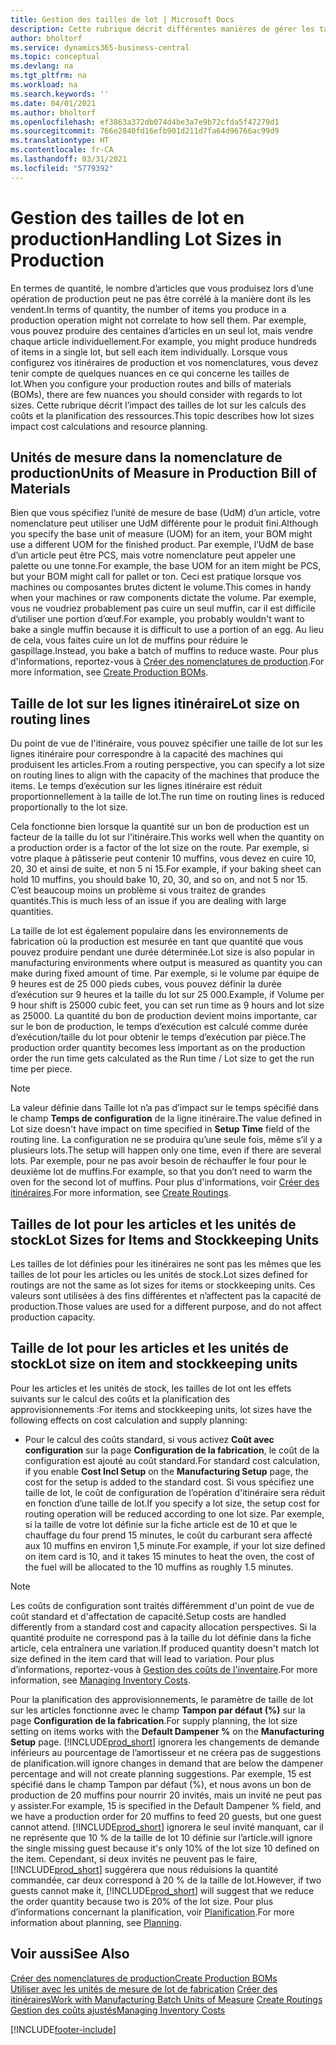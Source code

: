```yaml
---
title: Gestion des tailles de lot | Microsoft Docs
description: Cette rubrique décrit différentes manières de gérer les tailles de lot.
author: bholtorf
ms.service: dynamics365-business-central
ms.topic: conceptual
ms.devlang: na
ms.tgt_pltfrm: na
ms.workload: na
ms.search.keywords: ''
ms.date: 04/01/2021
ms.author: bholtorf
ms.openlocfilehash: ef3863a372db074d4be3a7e9b72cfda5f47279d1
ms.sourcegitcommit: 766e2840fd16efb901d211d7fa64d96766ac99d9
ms.translationtype: HT
ms.contentlocale: fr-CA
ms.lasthandoff: 03/31/2021
ms.locfileid: "5779392"
---
```

# <a name="handling-lot-sizes-in-production"></a><span data-ttu-id="4bb63-103">Gestion des tailles de lot en production</span><span class="sxs-lookup"><span data-stu-id="4bb63-103">Handling Lot Sizes in Production</span></span>
<span data-ttu-id="4bb63-104">En termes de quantité, le nombre d’articles que vous produisez lors d’une opération de production peut ne pas être corrélé à la manière dont ils les vendent.</span><span class="sxs-lookup"><span data-stu-id="4bb63-104">In terms of quantity, the number of items you produce in a production operation might not correlate to how sell them.</span></span> <span data-ttu-id="4bb63-105">Par exemple, vous pouvez produire des centaines d’articles en un seul lot, mais vendre chaque article individuellement.</span><span class="sxs-lookup"><span data-stu-id="4bb63-105">For example, you might produce hundreds of items in a single lot, but sell each item individually.</span></span> <span data-ttu-id="4bb63-106">Lorsque vous configurez vos itinéraires de production et vos nomenclatures, vous devez tenir compte de quelques nuances en ce qui concerne les tailles de lot.</span><span class="sxs-lookup"><span data-stu-id="4bb63-106">When you configure your production routes and bills of materials (BOMs), there are few nuances you should consider with regards to lot sizes.</span></span> <span data-ttu-id="4bb63-107">Cette rubrique décrit l’impact des tailles de lot sur les calculs des coûts et la planification des ressources.</span><span class="sxs-lookup"><span data-stu-id="4bb63-107">This topic describes how lot sizes impact cost calculations and resource planning.</span></span>

## <a name="units-of-measure-in-production-bill-of-materials"></a><span data-ttu-id="4bb63-108">Unités de mesure dans la nomenclature de production</span><span class="sxs-lookup"><span data-stu-id="4bb63-108">Units of Measure in Production Bill of Materials</span></span>
<span data-ttu-id="4bb63-109">Bien que vous spécifiez l’unité de mesure de base (UdM) d’un article, votre nomenclature peut utiliser une UdM différente pour le produit fini.</span><span class="sxs-lookup"><span data-stu-id="4bb63-109">Although you specify the base unit of measure (UOM) for an item, your BOM might use a different UOM for the finished product.</span></span> <span data-ttu-id="4bb63-110">Par exemple, l’UdM de base d’un article peut être PCS, mais votre nomenclature peut appeler une palette ou une tonne.</span><span class="sxs-lookup"><span data-stu-id="4bb63-110">For example, the base UOM for an item might be PCS, but your BOM might call for pallet or ton.</span></span> <span data-ttu-id="4bb63-111">Ceci est pratique lorsque vos machines ou composantes brutes dictent le volume.</span><span class="sxs-lookup"><span data-stu-id="4bb63-111">This comes in handy when your machines or raw components dictate the volume.</span></span> <span data-ttu-id="4bb63-112">Par exemple, vous ne voudriez probablement pas cuire un seul muffin, car il est difficile d’utiliser une portion d’œuf.</span><span class="sxs-lookup"><span data-stu-id="4bb63-112">For example, you probably wouldn't want to bake a single muffin because it is difficult to use a portion of an egg.</span></span> <span data-ttu-id="4bb63-113">Au lieu de cela, vous faites cuire un lot de muffins pour réduire le gaspillage.</span><span class="sxs-lookup"><span data-stu-id="4bb63-113">Instead, you bake a batch of muffins to reduce waste.</span></span> <span data-ttu-id="4bb63-114">Pour plus d'informations, reportez-vous à [Créer des nomenclatures de production](production-how-to-create-production-boms.md).</span><span class="sxs-lookup"><span data-stu-id="4bb63-114">For more information, see [Create Production BOMs](production-how-to-create-production-boms.md).</span></span>

## <a name="lot-size-on-routing-lines"></a><span data-ttu-id="4bb63-115">Taille de lot sur les lignes itinéraire</span><span class="sxs-lookup"><span data-stu-id="4bb63-115">Lot size on routing lines</span></span>
<span data-ttu-id="4bb63-116">Du point de vue de l'itinéraire, vous pouvez spécifier une taille de lot sur les lignes itinéraire pour correspondre à la capacité des machines qui produisent les articles.</span><span class="sxs-lookup"><span data-stu-id="4bb63-116">From a routing perspective, you can specify a lot size on routing lines to align with the capacity of the machines that produce the items.</span></span> <span data-ttu-id="4bb63-117">Le temps d’exécution sur les lignes itinéraire est réduit proportionnellement à la taille de lot.</span><span class="sxs-lookup"><span data-stu-id="4bb63-117">The run time on routing lines is reduced proportionally to the lot size.</span></span> 

<span data-ttu-id="4bb63-118">Cela fonctionne bien lorsque la quantité sur un bon de production est un facteur de la taille du lot sur l'itinéraire.</span><span class="sxs-lookup"><span data-stu-id="4bb63-118">This works well when the quantity on a production order is a factor of the lot size on the route.</span></span> <span data-ttu-id="4bb63-119">Par exemple, si votre plaque à pâtisserie peut contenir 10 muffins, vous devez en cuire 10, 20, 30 et ainsi de suite, et non 5 ni 15.</span><span class="sxs-lookup"><span data-stu-id="4bb63-119">For example, if your baking sheet can hold 10 muffins, you should bake 10, 20, 30, and so on, and not 5 nor 15.</span></span>  <span data-ttu-id="4bb63-120">C’est beaucoup moins un problème si vous traitez de grandes quantités.</span><span class="sxs-lookup"><span data-stu-id="4bb63-120">This is much less of an issue if you are dealing with large quantities.</span></span>

<span data-ttu-id="4bb63-121">La taille de lot est également populaire dans les environnements de fabrication où la production est mesurée en tant que quantité que vous pouvez produire pendant une durée déterminée.</span><span class="sxs-lookup"><span data-stu-id="4bb63-121">Lot size is also popular in manufacturing environments where output is measured as quantity you can make during fixed amount of time.</span></span> <span data-ttu-id="4bb63-122">Par exemple, si le volume par équipe de 9 heures est de 25 000 pieds cubes, vous pouvez définir la durée d’exécution sur 9 heures et la taille du lot sur 25 000.</span><span class="sxs-lookup"><span data-stu-id="4bb63-122">Example, if Volume per 9 hour shift is 25000 cubic feet, you can set run time as 9 hours and lot size as 25000.</span></span>
<span data-ttu-id="4bb63-123">La quantité du bon de production devient moins importante, car sur le bon de production, le temps d’exécution est calculé comme durée d’exécution/taille du lot pour obtenir le temps d’exécution par pièce.</span><span class="sxs-lookup"><span data-stu-id="4bb63-123">The production order quantity becomes less important as on the production order the run time gets calculated as the Run time / Lot size to get the run time per piece.</span></span>
 
> [!NOTE]
> <span data-ttu-id="4bb63-124">La valeur définie dans Taille lot n’a pas d’impact sur le temps spécifié dans le champ **Temps de configuration** de la ligne itinéraire.</span><span class="sxs-lookup"><span data-stu-id="4bb63-124">The value defined in Lot size doesn't have impact on time specified in **Setup Time** field of the routing line.</span></span> <span data-ttu-id="4bb63-125">La configuration ne se produira qu’une seule fois, même s’il y a plusieurs lots.</span><span class="sxs-lookup"><span data-stu-id="4bb63-125">The setup will happen only one time, even if there are several lots.</span></span> <span data-ttu-id="4bb63-126">Par exemple, pour ne pas avoir besoin de réchauffer le four pour le deuxième lot de muffins.</span><span class="sxs-lookup"><span data-stu-id="4bb63-126">For example, so that you don’t need to warm the oven for the second lot of muffins.</span></span> <span data-ttu-id="4bb63-127">Pour plus d'informations, voir [Créer des itinéraires](production-how-to-create-routings.md).</span><span class="sxs-lookup"><span data-stu-id="4bb63-127">For more information, see [Create Routings](production-how-to-create-routings.md).</span></span>

## <a name="lot-sizes-for-items-and-stockkeeping-units"></a><span data-ttu-id="4bb63-128">Tailles de lot pour les articles et les unités de stock</span><span class="sxs-lookup"><span data-stu-id="4bb63-128">Lot Sizes for Items and Stockkeeping Units</span></span>
<span data-ttu-id="4bb63-129">Les tailles de lot définies pour les itinéraires ne sont pas les mêmes que les tailles de lot pour les articles ou les unités de stock.</span><span class="sxs-lookup"><span data-stu-id="4bb63-129">Lot sizes defined for routings are not the same as lot sizes for items or stockkeeping units.</span></span> <span data-ttu-id="4bb63-130">Ces valeurs sont utilisées à des fins différentes et n’affectent pas la capacité de production.</span><span class="sxs-lookup"><span data-stu-id="4bb63-130">Those values are used for a different purpose, and do not affect production capacity.</span></span> 

## <a name="lot-size-on-item-and-stockkeeping-units"></a><span data-ttu-id="4bb63-131">Taille de lot pour les articles et les unités de stock</span><span class="sxs-lookup"><span data-stu-id="4bb63-131">Lot size on item and stockkeeping units</span></span>
<span data-ttu-id="4bb63-132">Pour les articles et les unités de stock, les tailles de lot ont les effets suivants sur le calcul des coûts et la planification des approvisionnements :</span><span class="sxs-lookup"><span data-stu-id="4bb63-132">For items and stockkeeping units, lot sizes have the following effects on cost calculation and supply planning:</span></span>

* <span data-ttu-id="4bb63-133">Pour le calcul des coûts standard, si vous activez **Coût avec configuration** sur la page **Configuration de la fabrication**, le coût de la configuration est ajouté au coût standard.</span><span class="sxs-lookup"><span data-stu-id="4bb63-133">For standard cost calculation, if you enable **Cost Incl Setup** on the **Manufacturing Setup** page, the cost for the setup is added to the standard cost.</span></span> <span data-ttu-id="4bb63-134">Si vous spécifiez une taille de lot, le coût de configuration de l’opération d'itinéraire sera réduit en fonction d’une taille de lot.</span><span class="sxs-lookup"><span data-stu-id="4bb63-134">If you specify a lot size, the setup cost for routing operation will be reduced according to one lot size.</span></span> <span data-ttu-id="4bb63-135">Par exemple, si la taille de votre lot définie sur la fiche article est de 10 et que le chauffage du four prend 15 minutes, le coût du carburant sera affecté aux 10 muffins en environ 1,5 minute.</span><span class="sxs-lookup"><span data-stu-id="4bb63-135">For example, if your lot size defined on item card is 10, and it takes 15 minutes to heat the oven, the cost of the fuel will be allocated to the 10 muffins as roughly 1.5 minutes.</span></span> 

> [!NOTE]
> <span data-ttu-id="4bb63-136">Les coûts de configuration sont traités différemment d'un point de vue de coût standard et d'affectation de capacité.</span><span class="sxs-lookup"><span data-stu-id="4bb63-136">Setup costs are handled differently from a standard cost and capacity allocation perspectives.</span></span> <span data-ttu-id="4bb63-137">Si la quantité produite ne correspond pas à la taille du lot définie dans la fiche article, cela entraînera une variation.</span><span class="sxs-lookup"><span data-stu-id="4bb63-137">If produced quantity doesn't match lot size defined in the item card that will lead to variation.</span></span> <span data-ttu-id="4bb63-138">Pour plus d’informations, reportez-vous à [Gestion des coûts de l'inventaire](finance-manage-inventory-costs.md).</span><span class="sxs-lookup"><span data-stu-id="4bb63-138">For more information, see [Managing Inventory Costs](finance-manage-inventory-costs.md).</span></span> <!--not sure that I got this part right seems to repeat the first example.-->

<span data-ttu-id="4bb63-139">Pour la planification des approvisionnements, le paramètre de taille de lot sur les articles fonctionne avec le champ **Tampon par défaut (%)** sur la page **Configuration de la fabrication**.</span><span class="sxs-lookup"><span data-stu-id="4bb63-139">For supply planning, the lot size setting on items works with the **Default Dampener %** on the **Manufacturing Setup** page.</span></span> [!INCLUDE[prod_short](includes/prod_short.md)] <span data-ttu-id="4bb63-140">ignorera les changements de demande inférieurs au pourcentage de l’amortisseur et ne créera pas de suggestions de planification.</span><span class="sxs-lookup"><span data-stu-id="4bb63-140">will ignore changes in demand that are below the dampener percentage and will not create planning suggestions.</span></span> <span data-ttu-id="4bb63-141">Par exemple, 15 est spécifié dans le champ Tampon par défaut (%), et nous avons un bon de production de 20 muffins pour nourrir 20 invités, mais un invité ne peut pas y assister.</span><span class="sxs-lookup"><span data-stu-id="4bb63-141">For example, 15 is specified in the Default Dampener % field, and we have a production order for 20 muffins to feed 20 guests, but one guest cannot attend.</span></span> [!INCLUDE[prod_short](includes/prod_short.md)] <span data-ttu-id="4bb63-142">ignorera le seul invité manquant, car il ne représente que 10 % de la taille de lot 10 définie sur l’article.</span><span class="sxs-lookup"><span data-stu-id="4bb63-142">will ignore the single missing guest because it's only 10% of the lot size 10 defined on the item.</span></span> <span data-ttu-id="4bb63-143">Cependant, si deux invités ne peuvent pas le faire, [!INCLUDE[prod_short](includes/prod_short.md)] suggérera que nous réduisions la quantité commandée, car deux correspond à 20 % de la taille de lot.</span><span class="sxs-lookup"><span data-stu-id="4bb63-143">However, if two guests cannot make it, [!INCLUDE[prod_short](includes/prod_short.md)] will suggest that we reduce the order quantity because two is 20% of the lot size.</span></span> <span data-ttu-id="4bb63-144">Pour plus d’informations concernant la planification, voir [Planification](production-planning.md).</span><span class="sxs-lookup"><span data-stu-id="4bb63-144">For more information about planning, see [Planning](production-planning.md).</span></span>

## <a name="see-also"></a><span data-ttu-id="4bb63-145">Voir aussi</span><span class="sxs-lookup"><span data-stu-id="4bb63-145">See Also</span></span>
[<span data-ttu-id="4bb63-146">Créer des nomenclatures de production</span><span class="sxs-lookup"><span data-stu-id="4bb63-146">Create Production BOMs</span></span>](production-how-to-create-production-boms.md)  
<span data-ttu-id="4bb63-147">[Utiliser avec les unités de mesure de lot de fabrication](production-how-to-use-the-manufacturing-batch-unit-of-measure.md)
[Créer des itinéraires](production-how-to-create-routings.md)</span><span class="sxs-lookup"><span data-stu-id="4bb63-147">[Work with Manufacturing Batch Units of Measure](production-how-to-use-the-manufacturing-batch-unit-of-measure.md)
[Create Routings](production-how-to-create-routings.md)</span></span>  
[<span data-ttu-id="4bb63-148">Gestion des coûts ajustés</span><span class="sxs-lookup"><span data-stu-id="4bb63-148">Managing Inventory Costs</span></span>](finance-manage-inventory-costs.md)


[!INCLUDE[footer-include](includes/footer-banner.md)]